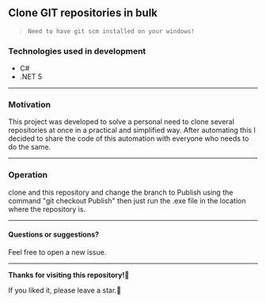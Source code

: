
## Clone GIT repositories in bulk
> `Need to have git scm installed on your windows!`
### Technologies used in development
 - C#
 - .NET 5
 ---
### Motivation
This project was developed to solve a personal need to clone several repositories at once in a practical and simplified way. After automating this I decided to share the code of this automation with everyone who needs to do the same.

---
### Operation
clone and this repository and change the branch to Publish using the command "git checkout Publish" then just run the .exe file in the location where the repository is.

---
#### Questions or suggestions?
Feel free to open a new issue.

----
 **Thanks for visiting this repository!:sparkling_heart:**
 
If you liked it, please leave a star.:star2:
